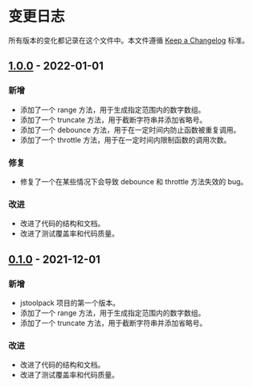 # 变更日志

所有版本的变化都记录在这个文件中。本文件遵循 [Keep a Changelog](https://keepachangelog.com/zh-CN/1.0.0/) 标准。



## [1.0.0](https://github.com/) - 2022-01-01

### 新增

- 添加了一个 range 方法，用于生成指定范围内的数字数组。
- 添加了一个 truncate 方法，用于截断字符串并添加省略号。
- 添加了一个 debounce 方法，用于在一定时间内防止函数被重复调用。
- 添加了一个 throttle 方法，用于在一定时间内限制函数的调用次数。

### 修复

- 修复了一个在某些情况下会导致 debounce 和 throttle 方法失效的 bug。

### 改进

- 改进了代码的结构和文档。
- 改进了测试覆盖率和代码质量。



## [0.1.0](https://github.com/) - 2021-12-01

### 新增

- jstoolpack 项目的第一个版本。
- 添加了一个 range 方法，用于生成指定范围内的数字数组。
- 添加了一个 truncate 方法，用于截断字符串并添加省略号。


### 改进

- 改进了代码的结构和文档。
- 改进了测试覆盖率和代码质量。